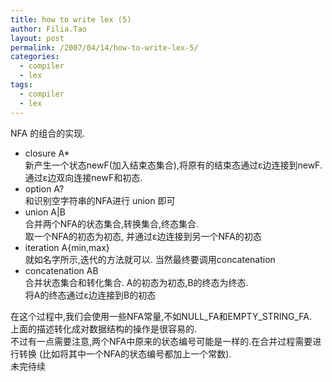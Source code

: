 ```yaml
---
title: how to write lex (5)
author: Filia.Tao
layout: post
permalink: /2007/04/14/how-to-write-lex-5/
categories:
  - compiler
  - lex
tags:
  - compiler
  - lex
---
```

NFA 的组合的实现.

  * closure A*  
    新产生一个状态newF(加入结束态集合),将原有的结束态通过ε边连接到newF.  
    通过ε边双向连接newF和初态.
  * option A?  
    和识别空字符串的NFA进行 union 即可
  * union A|B  
    合并两个NFA的状态集合,转换集合,终态集合.  
    取一个NFA的初态为初态, 并通过ε边连接到另一个NFA的初态
  * iteration A{min,max}  
    就如名字所示,迭代的方法就可以. 当然最终要调用concatenation
  * concatenation AB  
    合并状态集合和转化集合. A的初态为初态,B的终态为终态.  
    将A的终态通过ε边连接到B的初态

在这个过程中,我们会使用一些NFA常量,不如NULL\_FA和EMPTY\_STRING_FA.  
上面的描述转化成对数据结构的操作是很容易的.  
不过有一点需要注意,两个NFA中原来的状态编号可能是一样的.在合并过程需要进行转换 (比如将其中一个NFA的状态编号都加上一个常数).  
未完待续